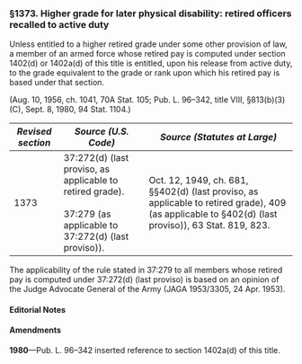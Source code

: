 ### §1373. Higher grade for later physical disability: retired officers recalled to active duty ###

Unless entitled to a higher retired grade under some other provision of law, a member of an armed force whose retired pay is computed under section 1402(d) or 1402a(d) of this title is entitled, upon his release from active duty, to the grade equivalent to the grade or rank upon which his retired pay is based under that section.

(Aug. 10, 1956, ch. 1041, 70A Stat. 105; Pub. L. 96–342, title VIII, §813(b)(3)(C), Sept. 8, 1980, 94 Stat. 1104.)

|*Revised section*|                                                 *Source (U.S. Code)*                                                 |                                                           *Source (Statutes at Large)*                                                           |
|-----------------|----------------------------------------------------------------------------------------------------------------------|--------------------------------------------------------------------------------------------------------------------------------------------------|
|      1373       |37:272(d) (last proviso, as applicable to retired grade).<br/><br/>37:279 (as applicable to 37:272(d) (last proviso)).|Oct. 12, 1949, ch. 681, §§402(d) (last proviso, as applicable to retired grade), 409 (as applicable to §402(d) (last proviso)), 63 Stat. 819, 823.|

The applicability of the rule stated in 37:279 to all members whose retired pay is computed under 37:272(d) (last proviso) is based on an opinion of the Judge Advocate General of the Army (JAGA 1953/3305, 24 Apr. 1953).

#### **Editorial Notes** ####

#### Amendments ####

**1980**—Pub. L. 96–342 inserted reference to section 1402a(d) of this title.